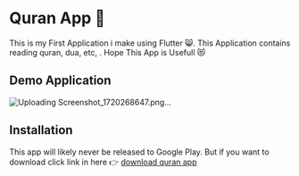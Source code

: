 # Quran App :open_book:

This is my First Application i make using Flutter :smile_cat:. This Application contains reading quran, dua, etc, . Hope This App is Usefull :heart_eyes_cat:


## Demo Application


![Uploading Screenshot_1720268647.png…]()



## Installation

This app will likely never be released to Google Play. But if you want to download click link in here :point_right: [download quran app](https://github.com/ITakora/quran/releases) 

